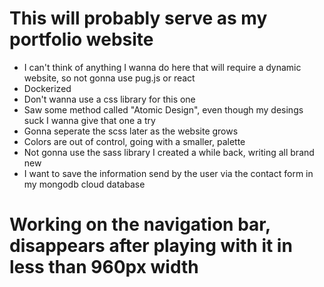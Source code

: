 # This will probably serve as my portfolio website
* I can't think of anything I wanna do here that will require a dynamic website, so not gonna use pug.js or react 
* Dockerized
* Don't wanna use a css library for this one
* Saw some method called "Atomic Design", even though my desings suck I wanna give that one a try
* Gonna seperate the scss later as the website grows
* Colors are out of control, going with a smaller, palette
* Not gonna use the sass library I created a while back, writing all brand new
* I want to save the information send by the user via the contact form in my mongodb cloud database 
# Working on the navigation bar, disappears after playing with it in less than 960px width